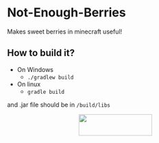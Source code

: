 # Not-Enough-Berries
Makes sweet berries in minecraft useful!

## How to build it?
- On Windows
  - `./gradlew build`
- On linux
  - `gradle build`

and .jar file should be in `/build/libs`

<p><a title="Fabric Language Kotlin" href="https://minecraft.curseforge.com/projects/fabric-language-kotlin" target="_blank" rel="noopener noreferrer"><img style="display: block; margin-left: auto; margin-right: auto;" src="https://i.imgur.com/c1DH9VL.png" alt="" width="171" height="50" /></a></p>
